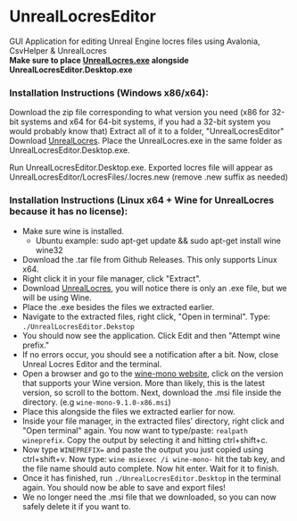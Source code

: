 # UnrealLocresEditor
GUI Application for editing Unreal Engine locres files using Avalonia, CsvHelper & UnrealLocres \
**Make sure to place [UnrealLocres.exe](https://github.com/akintos/UnrealLocres/releases/latest) alongside UnrealLocresEditor.Desktop.exe**

### Installation Instructions (Windows x86/x64):
Download the zip file corresponding to what version you need (x86 for 32-bit systems and x64 for 64-bit systems, if you had a 32-bit system you would probably know that) 
Extract all of it to a folder, "UnrealLocresEditor"
Download [UnrealLocres](https://github.com/akintos/UnrealLocres/releases/latest). Place the UnrealLocres.exe in the same folder as UnrealLocresEditor.Desktop.exe.

Run UnrealLocresEditor.Desktop.exe.
Exported locres file will appear as UnrealLocresEditor/LocresFiles/<name>.locres.new (remove .new suffix as needed)

### Installation Instructions (Linux x64 + Wine for UnrealLocres because it has no license):
- Make sure wine is installed.
  - Ubuntu example: sudo apt-get update && sudo apt-get install wine wine32
- Download the .tar file from Github Releases. This only supports Linux x64.
- Right click it in your file manager, click "Extract".
- Download [UnrealLocres](https://github.com/akintos/UnrealLocres/releases/latest), you will notice there is only an .exe file, but we will be using Wine.
- Place the .exe besides the files we extracted earlier.
- Navigate to the extracted files, right click, "Open in terminal". Type: `./UnrealLocresEditor.Dekstop`
- You should now see the application. Click Edit and then "Attempt wine prefix."
- If no errors occur, you should see a notification after a bit. Now, close Unreal Locres Editor and the terminal.
- Open a browser and go to the [wine-mono website](https://dl.winehq.org/wine/wine-mono/), click on the version that supports your Wine version. More than likely, this is the latest version, so scroll to the bottom. Next, download the .msi file inside the directory. (e.g `wine-mono-9.1.0-x86.msi`)
- Place this alongside the files we extracted earlier for now.
- Inside your file manager, in the extracted files' directory, right click and "Open terminal" again. You now want to type/paste: `realpath wineprefix`. Copy the output by selecting it and hitting ctrl+shift+c.
- Now type `WINEPREFIX=` and paste the output you just copied using ctrl+shift+v. Now type: `wine msiexec /i wine-mono-` hit the tab key, and the file name should auto complete. Now hit enter. Wait for it to finish.
- Once it has finished, run `./UnrealLocresEditor.Desktop` in the terminal again. You should now be able to save and export files!
- We no longer need the .msi file that we downloaded, so you can now safely delete it if you want to.
